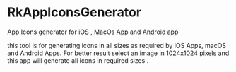 # RkAppIconsGenerator
App Icons generator for iOS , MacOs App and Android app

this tool is for generating icons in all sizes as required by  iOS Apps, macOS and Android Apps. For better result select an image in 1024x1024 pixels and this app will generate all icons in required sizes .
